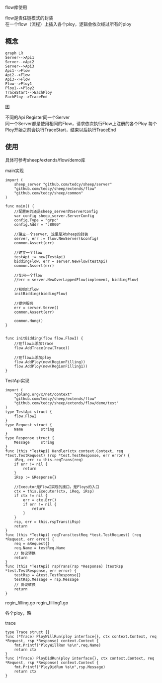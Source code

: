 flow库使用

flow是责任链模式的封装  
在一个flow（流程）上插入各个ploy，逻辑会依次经过所有的ploy  

## 概念

```mermaid
graph LR
Server-->Api1
Server-->Api2
Server-->Api3
Api1-->Flow
Api2-->Flow
Api3-->Flow
Flow-->Ploy1
Ploy1-->Ploy2
TraceStart-->EachPloy
EachPloy-->TraceEnd
```

[图](https://mermaidjs.github.io/mermaid-live-editor/#/view/eyJjb2RlIjoiZ3JhcGggTFJcblNlcnZlci0tPkFwaTFcblNlcnZlci0tPkFwaTJcblNlcnZlci0tPkFwaTNcbkFwaTEtLT5GbG93XG5BcGkyLS0-Rmxvd1xuQXBpMy0tPkZsb3dcbkZsb3ctLT5QbG95MVxuUGxveTEtLT5QbG95MlxuVHJhY2VTdGFydC0tPkVhY2hQbG95XG5FYWNoUGxveS0tPlRyYWNlRW5kIiwibWVybWFpZCI6eyJ0aGVtZSI6ImRlZmF1bHQifX0)

不同的Api Register同一个Server  
同一个Server都是使用相同的Flow，请求依次执行Flow上注册的各个Ploy
每个Ploy开始之前会执行TraceStart，结束以后执行TraceEnd

## 使用

具体可参考sheep/extends/flow/demo库

main实现
```
import (
    sheep_server "github.com/tedcy/sheep/server"
    "github.com/tedcy/sheep/extends/flow"
    "github.com/tedcy/sheep/common"
)

func main() {
    //配置用的还是sheep_server的ServerConfig
    var config sheep_server.ServerConfig
    config.Type = "grpc"
    config.Addr = ":8000"

    //建立一个server, 这里是对sheep的封装
    server, err := flow.NewServer(&config)
    common.Assert(err)

    //建立一个flow
    testApi := new(TestApi)
    biddingFlow, err = server.NewFlow(testApi)
    common.Assert(err)

    //复用一个flow
    //err = server.NewOverLappedFlow(implement, biddingFlow)

    //初始化flow
    initBidding(biddingFlow)

    //提供服务
    err = server.Serve()
    common.Assert(err)

    common.Hung()
}


func initBidding(flow flow.FlowI) {
    //在flow上添加trace
    flow.AddTrace(new(Trace))

    //在flow上添加ploy
    flow.AddPloy(new(RegionFilling))
    flow.AddPloy(new(RegionFilling1))
}
```

TestApi实现
```
import (
    "golang.org/x/net/context"
    "github.com/tedcy/sheep/extends/flow"
    "github.com/tedcy/sheep/extends/flow/demo/test"
)
type TestApi struct {
    flow.FlowI
}
type Request struct {
    Name        string
}
type Response struct {
    Message     string
}
func (this *TestApi) Handler(ctx context.Context, req *test.TestRequest) (rsp *test.TestResponse, err error) {
    iReq, err := this.reqTrans(req)
    if err != nil {
        return
    }
    iRsp := &Response{}
    
    //Executor是FlowI实现的接口，是Ploys的入口
    ctx = this.Executor(ctx, iReq, iRsp)
    if ctx != nil {
        err = ctx.Err()
        if err != nil {
            return
        }
    }
    rsp, err = this.rspTrans(iRsp)
    return
}
func (this *TestApi) reqTrans(testReq *test.TestRequest) (req *Request, err error) {
    req = &Request{}
    req.Name = testReq.Name
    // 协议转换
    return
}
func (this *TestApi) rspTrans(rsp *Response) (testRsp *test.TestResponse, err error) {
    testRsp = &test.TestResponse{}
    testRsp.Message = rsp.Message
    // 协议转换
    return
}
```

regin\_filling.go regin\_filling1.go

各个ploy，略

trace

```
type Trace struct {}
func (*Trace) PloyWillRun(ploy interface{}, ctx context.Context, req *Request, rsp *Response) context.Context {
    fmt.Printf("PloyWillRun %s\n",req.Name)
    return ctx
}
func (*Trace) PloyDidRun(ploy interface{}, ctx context.Context, req *Request, rsp *Response) context.Context {
    fmt.Printf("PloyDidRun %s\n",rsp.Message)
    return ctx
}
```
